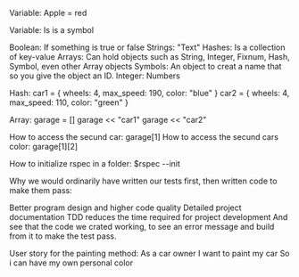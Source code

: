 Variable:
Apple = red 

Variable: Is is a symbol

Boolean: If something is true or false
Strings: "Text"
Hashes: Is a collection of key-value
Arrays: Can hold objects such as String, Integer, Fixnum, Hash, Symbol, even other Array objects
Symbols: An object to creat a name that so you give the object an ID.
Integer: Numbers

Hash:
car1 = { wheels: 4, max_speed: 190, color: "blue" }
car2 = { wheels: 4, max_speed: 110, color: "green" }

Array:
garage = []
garage << "car1"
garage << "car2"

How to access the secund car:
garage[1]
How to access the secund cars color:
garage[1][2]


How to initialize rspec in a folder:
$rspec --init

Why we would ordinarily have written our tests first, then written code to make them pass:

Better program design and higher code quality
Detailed project documentation
TDD reduces the time required for project development
And see that the code we crated working, to see an error message and build from it to make the test pass.

User story for the painting method:
As a car owner
I want to paint my car
So i can have my own personal color